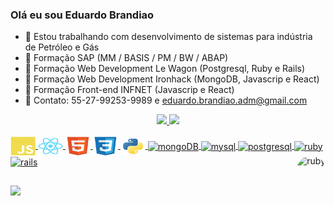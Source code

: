 ### Olá eu sou Eduardo Brandiao


- 🔭 Estou trabalhando com desenvolvimento de sistemas para indústria de Petróleo e Gás
- 🌱 Formação SAP (MM / BASIS / PM / BW / ABAP)
- 🌱 Formação Web Development Le Wagon (Postgresql, Ruby e Rails)
- 🌱 Formação Web Development Ironhack (MongoDB, Javascrip e React)
- 🌱 Formação Front-end INFNET (Javascrip e React)
- 💬 Contato: 55-27-99253-9989 e eduardo.brandiao.adm@gmail.com

<div align="center">
  <a href="https://github.com/ebrandiao">
  <img height="180em" src="https://github-readme-stats.vercel.app/api?username=ebrandiao&show_icons=true&theme=dracula&include_all_commits=true&count_private=true"/>
  <img height="180em" src="https://github-readme-stats.vercel.app/api/top-langs/?username=ebrandiao&layout=compact&langs_count=7&theme=dracula"/>
</div>
  
<div style="display: inline_block"><br>
  <img align="center" alt="Js" height="30" width="40" src="https://raw.githubusercontent.com/devicons/devicon/master/icons/javascript/javascript-plain.svg">
  <img align="center" alt="React" height="30" width="40" src="https://raw.githubusercontent.com/devicons/devicon/master/icons/react/react-original.svg">
  <img align="center" alt="HTML" height="30" width="40" src="https://raw.githubusercontent.com/devicons/devicon/master/icons/html5/html5-original.svg">
  <img align="center" alt="CSS" height="30" width="40" src="https://raw.githubusercontent.com/devicons/devicon/master/icons/css3/css3-original.svg">
  <img align="center" alt="Python" height="30" width="40" src="https://raw.githubusercontent.com/devicons/devicon/master/icons/python/python-original.svg">
  <img align="center" alt="mongoDB" height="30" width="40" src="https://cdn.jsdelivr.net/gh/devicons/devicon/icons/mongodb/mongodb-original-wordmark.svg">
  <img align="center" alt="mysql" height="30" width="40" src="https://cdn.jsdelivr.net/gh/devicons/devicon/icons/mysql/mysql-original.svg">
  <img align="center" alt="postgresql" height="30" width="40" src="https://cdn.jsdelivr.net/gh/devicons/devicon/icons/postgresql/postgresql-original.svg">
  <img align="center" alt="ruby" height="30" width="40" src="https://cdn.jsdelivr.net/gh/devicons/devicon/icons/ruby/ruby-original.svg">
  <img align="center" alt="rails" height="30" width="40" src="https://cdn.jsdelivr.net/gh/devicons/devicon/icons/rails/rails-original-wordmark.svg">
  
  
  
  <img align="right" alt="ruby" height="150" style="border-radius:50px;" src="https://cdn.jsdelivr.net/gh/devicons/devicon/icons/ruby/ruby-original.svg">
</div>
  
  ##
 
<div> 
  <a href="https://www.linkedin.com/in/eduardobrandiao/" target="_blank"><img src="https://img.shields.io/badge/-LinkedIn-%230077B5?style=for-the-badge&logo=linkedin&logoColor=white" target="_blank"></a> 
 
</div>


